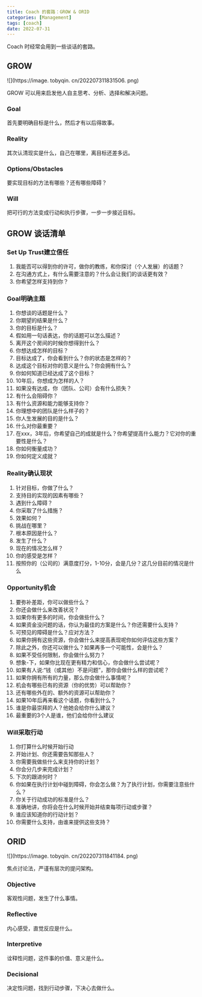 ```yaml
---
title: Coach 的套路：GROW & ORID
categories: [Management]
tags: [coach]
date: 2022-07-31
---
```


Coach 时经常会用到一些谈话的套路。

## GROW

![](https://image. tobyqin. cn/202207311831506. png)

GROW 可以用来启发他人自主思考、分析、选择和解决问题。

### Goal

首先要明确目标是什么，然后才有以后得故事。

### Reality

其次认清现实是什么，自己在哪里，离目标还差多远。

### Options/Obstacles

要实现目标的方法有哪些？还有哪些障碍？

### Will

把可行的方法变成行动和执行步骤，一步一步接近目标。

## GROW 谈话清单

### Set Up Trust建立信任

1. 我能否可以得到你的许可，做你的教练，和你探讨（个人发展）的话题？
2. 在沟通方式上，有什么需要注意的？什么会让我们的谈话更有效？
3. 你希望怎样支持到你？

### Goal明确主题

1. 你想谈的话题是什么？
2. 你期望的结果是什么？
3. 你的目标是什么？
4. 假如用一句话表达，你的话题可以怎么描述？
5. 离开这个房间的时候你想得到什么？
6. 你想达成怎样的目标？
7. 目标达成了，你会看到什么？你的状态是怎样的？
8. 达成这个目标对你的意义是什么？你会拥有什么？
9. 你如何知道已经达成了这个目标？
10. 10年后，你想成为怎样的人？
11. 如果没有达成，你（团队、公司）会有什么损失？
12. 有什么会阻碍你？
13. 有什么资源和能力能够支持你？
14. 你理想中的团队是什么样子的？
15. 你人生发展的目的是什么？
16. 什么对你最重要？
17. 在xxx，3年后，你希望自己的成就是什么？你希望提高什么能力？它对你的重要性是什么？
18. 你如何衡量成功？
19. 你如何定义成就？

### Reality确认现状

1. 针对目标，你做了什么？
2. 支持目的实现的因素有哪些？
3. 遇到什么障碍？
4. 你采取了什么措施？
5. 效果如何？
6. 挑战在哪里？
7. 根本原因是什么？
8. 发生了什么？
9. 现在的情况怎么样？
10. 你的感受是怎样？
11. 按照你的（公司的）满意度打分，1-10分，会是几分？这几分目前的情况是什么

### Opportunity机会

1. 要弥补差距，你可以做些什么？
2. 你还会做什么来改善状况？
3. 如果你有更多的时间，你会做些什么？
4. 如果资金没问题的话，你认为最佳的方案是什么？你还需要什么支持？
5. 可预见的障碍是什么？应对方法？
6. 如果你拥有这些资源，你会做什么来提高表现呢你如何评估这些方案？
7. 除此之外，你还可以做什么？如果再多一个可能性，会是什么？
8. 如果不受任何限制，你会做什么努力？
9. 想象-下，如果你比现在更有精力和信心，你会做什么尝试呢？
10. 如果有人说:“钱（或其他）不是问题”，那你会做什么样的尝试呢？
11. 如果你拥有所有的力量，那么你会做什么事情呢？
12. 机会有哪些已有的资源（你的优势）可以帮助你？
13. 还有哪些外在的、额外的资源可以帮助你？
14. 如果10年后再来看这个话题，你看到什么？
15. 谁是你最崇拜的人？他她会给你什么建议？
16. 最重要的3个人是谁，他们会给你什么建议

### Will采取行动

1. 你打算什么时候开始行动
2. 开始计划、你还需要告知那些人？
3. 你需要我做些什么来支持你的计划？
4. 你会分几步来完成计划？
5. 下次的跟进何时？
6. 你如果在执行计划中碰到障碍，你会怎么做？为了执行计划，你需要注意些什么？
7. 你关于行动成功的标准是什么？
8. 准确地讲，你将会在什么时候开始并结束每项行动或步骤？
9. 谁应该知道你的行动计划？
10. 你需要什么支持，由谁来提供这些支持？

## ORID

![](https://image. tobyqin. cn/202207311841184. png)

焦点讨论法，严谨有层次的提问架构。

### Objective

客观性问题，发生了什么事情。

### Reflective

内心感受，直觉反应是什么。

### Interpretive

诠释性问题，这件事的价值、意义是什么。

### Decisional

决定性问题，找到行动步骤，下决心去做什么。
